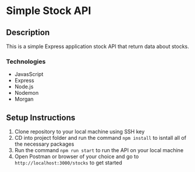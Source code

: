# Simple Stock API 

## Description
This is a simple Express application stock API that return data about stocks.

### Technologies 
* JavasScript
* Express
* Node.js
* Nodemon
* Morgan

## Setup Instructions
1. Clone repository to your local machine using SSH key
2. CD into project folder and run the command ```npm install``` to isntall all of the necessary packages
3. Run the command ```npm run start``` to run the API on your local machine
4. Open Postman or browser of your choice and go to ```http://localhost:3000/stocks``` to get started

